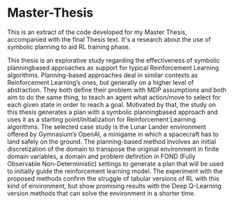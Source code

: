 # Master-Thesis
This is an extract of the code developed for my Master Thesis, accompanied with the final Thesis text. It's a research about the use of symbolic planning to aid RL training phase.

This thesis is an explorative study regarding the effectiveness of symbolic planningbased approaches as support for typical Reinforcement Learning algorithms.
Planning-based approaches deal in similar contexts as Reinforcement Learning’s ones, but generally on a higher level of abstraction. 
They both define their problem with MDP assumptions and both aim to do the same thing, to teach an agent what action/move to select for each given state in order to reach a goal.
Motivated by that, the study on this thesis generates a plan with a symbolic planningbased approach and uses it as a starting point/initialization for Reinforcement Learning algorithms.
The selected case study is the Lunar Lander environment offered by Gymnasium’s OpenAI, a minigame in which a spacecraft has to land safely on the ground.
The planning-based method involves an initial discretization of the domain to transpose the original environment in finite domain variables, a domain and problem definition in FOND (Fully Observable Non-Deterministic) settings to generate a plan that will be used to initially guide the reinforcement learning model.
The experiment with the proposed methods confirm the struggle of tabular versions of RL with this kind of environment, but show promising results with the Deep Q-Learning version methods that can solve the environment in a shorter time.
